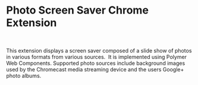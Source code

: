 <h1>Photo Screen Saver Chrome Extension</h1>

<p>&nbsp;</p>

<p>This extension displays a screen saver composed of a slide show of photos in various formats from various sources. &nbsp;It is implemented using Polymer Web Components.
Supported photo sources include background images used by the Chromecast media streaming device and the users Google+ photo albums.

</p>

<p>&nbsp;</p>

<p>&nbsp;</p>

